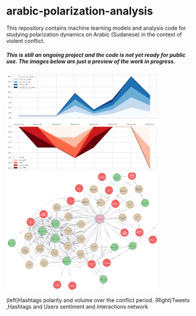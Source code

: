# arabic-polarization-analysis
 This repository contains machine learning models and analysis code for studying polarization dynamics on Arabic (Sudanese) in the context of violent conflict. 


##### This is still an ongoing project and the code is not yet ready for public use. The images below are just a preview of the work in progress.

<p float="left">
  <img src="samples/hashtags.png" width="400" />
  <img src="samples/graph.png" width="400" />
</p>
<figcaption> (left)Hashtags polarity and volume over the conflict period. (Right)Tweets ,Hashtags and Users sentiment and interactions network</figcaption>
